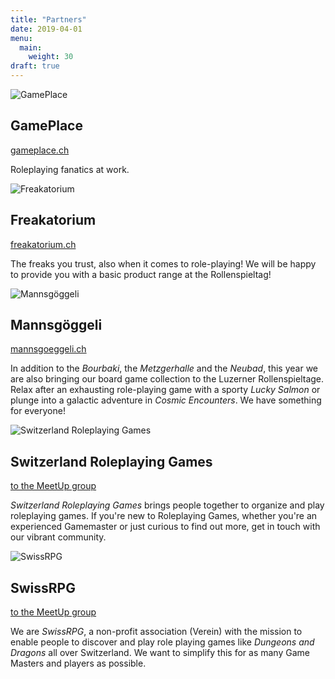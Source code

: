 ```yaml
---
title: "Partners"
date: 2019-04-01
menu:
  main:
    weight: 30
draft: true
---
```


![GamePlace](/graphics/partner/gp-logo.png)

## GamePlace

[gameplace.ch](https://gameplace.ch/)

Roleplaying fanatics at work.

![Freakatorium](/graphics/partner/freak-logo.png)

## Freakatorium

[freakatorium.ch](https://www.freakatorium.ch/)

The freaks you trust, also when it comes to role-playing! We will be happy to provide you with a basic product range at the Rollenspieltag!

![Mannsgöggeli](/graphics/partner/mg-logo.png)

## Mannsgöggeli

[mannsgoeggeli.ch](http://mannsgoeggeli.ch/)

In addition to the *Bourbaki*, the *Metzgerhalle* and the *Neubad*, this year we are also bringing our board game collection to the Luzerner Rollenspieltage. Relax after an exhausting role-playing game with a sporty *Lucky Salmon* or plunge into a galactic adventure in *Cosmic Encounters*. We have something for everyone!

![Switzerland Roleplaying Games](/graphics/partner/srg-logo.png)

## Switzerland Roleplaying Games

[to the MeetUp group](https://www.meetup.com/Zurich-Roleplaying-Games/)

_Switzerland Roleplaying Games_ brings people together to organize and play roleplaying games. If you're new to Roleplaying Games, whether you're an experienced Gamemaster or just curious to find out more, get in touch with our vibrant community.

![SwissRPG](/graphics/partner/srpg-logo.png)

## SwissRPG

[to the MeetUp group](https://www.meetup.com/SwissRPG-Central/)

We are *SwissRPG*, a non-profit association (Verein) with the mission to enable people to discover and play role playing games like *Dungeons and Dragons* all over Switzerland. We want to simplify this for as many Game Masters and players as possible.